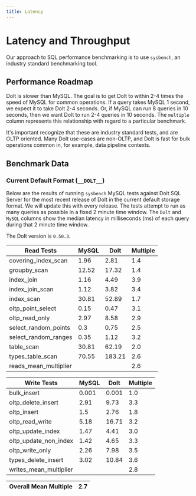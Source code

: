 ```yaml
---
title: Latency
---
```


# Latency and Throughput

Our approach to SQL performance benchmarking is to use `sysbench`, an
industry standard benchmarking tool.

## Performance Roadmap

Dolt is slower than MySQL. The goal is to get Dolt to within 2-4 times
the speed of MySQL for common operations. If a query takes MySQL 1
second, we expect it to take Dolt 2-4 seconds. Or, if MySQL can run 8
queries in 10 seconds, then we want Dolt to run 2-4 queries in 10
seconds. The `multiple` column represents this relationship with
regard to a particular benchmark.

It's important recognize that these are industry standard tests, and
are OLTP oriented. Many Dolt use-cases are non-OLTP, and Dolt is fast
for bulk operations common in, for example, data pipeline contexts.

## Benchmark Data

### Current Default Format (`__DOLT__`)

Below are the results of running `sysbench` MySQL tests against Dolt
SQL Server for the most recent release of Dolt in the current default 
storage format. We will update this with every release. The tests 
attempt to run as many queries as possible in a fixed 2 minute time 
window. The `Dolt` and `MySQL` columns show the median latency in 
milliseconds (ms) of each query during that 2 minute time window.

The Dolt version is `0.50.3`.

<!-- START___DOLT___LATENCY_RESULTS_TABLE -->
|       Read Tests        | MySQL |  Dolt  | Multiple |
|-------------------------|-------|--------|----------|
| covering\_index\_scan   |  1.96 |   2.81 |      1.4 |
| groupby\_scan           | 12.52 |  17.32 |      1.4 |
| index\_join             |  1.16 |   4.49 |      3.9 |
| index\_join\_scan       |  1.12 |   3.82 |      3.4 |
| index\_scan             | 30.81 |  52.89 |      1.7 |
| oltp\_point\_select     |  0.15 |   0.47 |      3.1 |
| oltp\_read\_only        |  2.97 |   8.58 |      2.9 |
| select\_random\_points  |   0.3 |   0.75 |      2.5 |
| select\_random\_ranges  |  0.35 |   1.12 |      3.2 |
| table\_scan             | 30.81 |  62.19 |      2.0 |
| types\_table\_scan      | 70.55 | 183.21 |      2.6 |
| reads\_mean\_multiplier |       |        |      2.6 |

|       Write Tests        | MySQL | Dolt  | Multiple |
|--------------------------|-------|-------|----------|
| bulk\_insert             | 0.001 | 0.001 |      1.0 |
| oltp\_delete\_insert     |  2.91 |  9.73 |      3.3 |
| oltp\_insert             |   1.5 |  2.76 |      1.8 |
| oltp\_read\_write        |  5.18 | 16.71 |      3.2 |
| oltp\_update\_index      |  1.47 |  4.41 |      3.0 |
| oltp\_update\_non\_index |  1.42 |  4.65 |      3.3 |
| oltp\_write\_only        |  2.26 |  7.98 |      3.5 |
| types\_delete\_insert    |  3.02 | 10.84 |      3.6 |
| writes\_mean\_multiplier |       |       |      2.8 |

| Overall Mean Multiple | 2.7 |
|-----------------------|-----|
<!-- END___DOLT___LATENCY_RESULTS_TABLE -->
<br/>
